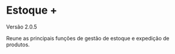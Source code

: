 # Estoque + 
Versão 2.0.5

Reune as principais funções de gestão de estoque e expedição de produtos.

